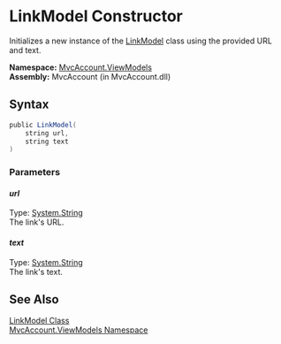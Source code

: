 LinkModel Constructor
=====================
Initializes a new instance of the [LinkModel][1] class using the provided URL and text.

**Namespace:** [MvcAccount.ViewModels][2]  
**Assembly:** MvcAccount (in MvcAccount.dll)

Syntax
------

```csharp
public LinkModel(
	string url,
	string text
)
```

### Parameters

#### *url*
Type: [System.String][3]  
The link's URL.

#### *text*
Type: [System.String][3]  
The link's text.


See Also
--------
[LinkModel Class][1]  
[MvcAccount.ViewModels Namespace][2]  

[1]: README.md
[2]: ../README.md
[3]: http://msdn2.microsoft.com/en-us/library/s1wwdcbf